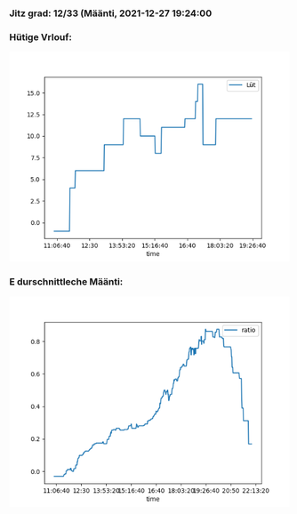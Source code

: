 ### Jitz grad: 12/33 (Määnti, 2021-12-27 19:24:00

### Hütige Vrlouf:
![Graph](Today.png)

### E durschnittleche Määnti:
![Graph](Määnti.png)